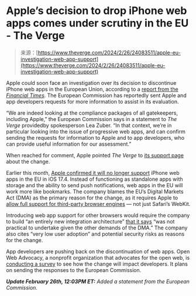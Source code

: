<!--yml
category: 未分类
date: 2024-05-29 13:23:09
-->

# Apple’s decision to drop iPhone web apps comes under scrutiny in the EU - The Verge

> 来源：[https://www.theverge.com/2024/2/26/24083511/apple-eu-investigation-web-app-support](https://www.theverge.com/2024/2/26/24083511/apple-eu-investigation-web-app-support)

Apple could soon face an investigation over its decision to discontinue iPhone web apps in the European Union, according to a [report from the *Financial Times*](https://www.ft.com/content/d2f7328c-5851-4f16-8f8d-93f0098b6adc). The European Commission has reportedly sent Apple and app developers requests for more information to assist in its evaluation.

“We are indeed looking at the compliance packages of all gatekeepers, including Apple,” the European Commission says in a statement to *The Verge* providedby spokesperson Lea Zuber. “In that context, we’re in particular looking into the issue of progressive web apps, and can confirm sending the requests for information to Apple and to app developers, who can provide useful information for our assessment.”

When reached for comment, Apple pointed *The Verge* to [its support page](https://developer.apple.com/support/dma-and-apps-in-the-eu/) about the change.

Earlier this month, [Apple confirmed it will no longer support](/2024/2/15/24074182/apple-drops-support-iphone-web-apps-eu-dma) iPhone web apps in the EU in iOS 17.4\. Instead of functioning as standalone apps with storage and the ability to send push notifications, web apps in the EU will work more like bookmarks. The company blames the EU’s Digital Markets Act (DMA) as the primary reason for the change, as it requires Apple to [allow full support for third-party browser engines](/2024/1/25/24050478/apple-ios-17-4-browser-engines-eu) — not just Safari’s WebKit.

Introducing web app support for other browsers would require the company to build “an entirely new integration architecture” [that it says](https://developer.apple.com/support/dma-and-apps-in-the-eu/) “was not practical to undertake given the other demands of the DMA.” The company also cites “very low user adoption” and potential security risks as reasons for the change.

App developers are pushing back on the discontinuation of web apps. Open Web Advocacy, a nonprofit organization that advocates for the open web, is [conducting a survey](https://open-web-advocacy.org/apple-attempts-killing-webapps/) to see how the change will impact developers. It plans on sending the responses to the European Commission.

***Update February 26th, 12:03PM ET:** Added a statement from the European Commission.*